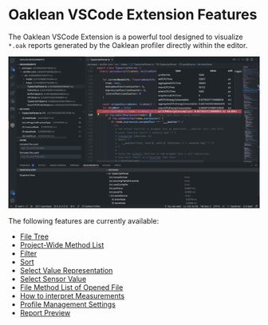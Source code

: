 # Oaklean VSCode Extension Features

The Oaklean VSCode Extension is a powerful tool designed to visualize `*.oak` reports generated by the Oaklean profiler directly within the editor.

<img src="../images/docs/full-view.png" alt="Opened Extension" width="600"/>

The following features are currently available:

- [File Tree](./FileTree.md)
- [Project-Wide Method List](./ProjectMethodList.md)
- [Filter](./Filter.md)
- [Sort](./Sort.md)
- [Select Value Representation](./SelectValueRepresentation.md)
- [Select Sensor Value](./SelectSensorValue.md)
- [File Method List of Opened File](./FileMethodList.md)
- [How to interpret Measurements](./SensorValues.md)
- [Profile Management Settings](./ProfileManagementSettings.md)
- [Report Preview](./ReportPreview.md)